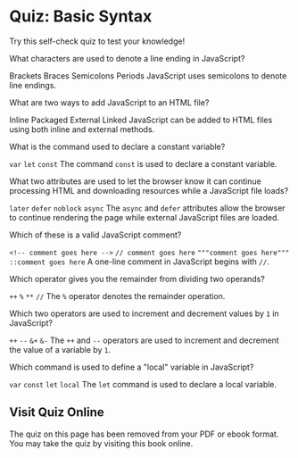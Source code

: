 # Quiz: Basic Syntax

Try this self-check quiz to test your knowledge!

<quiz name="">
    <question>
        <p>What characters are used to denote a line ending in JavaScript?</p>
        <answer>Brackets</answer>
        <answer>Braces</answer>
        <answer correct>Semicolons</answer>
        <answer>Periods</answer>
        <explanation>JavaScript uses semicolons to denote line endings.</explanation>
    </question>
    <question multiple>
        <p>What are two ways to add JavaScript to an HTML file?</p>
        <answer correct>Inline</answer>
        <answer>Packaged</answer>
        <answer correct>External</answer>
        <answer>Linked</answer>
        <explanation>JavaScript can be added to HTML files using both inline and external methods.</explanation>
    </question>
    <question>
        <p>What is the command used to declare a constant variable?</p>
        <answer><code>var</code></answer>
        <answer><code>let</code></answer>
        <answer correct><code>const</code></answer>
        <explanation>The command <code>const</code> is used to declare a constant variable.</explanation>
    </question>
    <question multiple>
        <p>What two attributes are used to let the browser know it can continue processing HTML and downloading resources while a JavaScript file loads?</p>
        <answer><code>later</code></answer>
        <answer correct><code>defer</code></answer>
        <answer><code>noblock</code></answer>
        <answer correct><code>async</code></answer>
        <explanation>The <code>async</code> and <code>defer</code> attributes allow the browser to continue rendering the page while external JavaScript files are loaded.</explanation>
    </question>
    <question>
        <p>Which of these is a valid JavaScript comment?</p>
        <answer><code>&lt;!-- comment goes here --&gt;</code></answer>
        <answer correct><code>// comment goes here</code></answer>
        <answer><code>"""comment goes here"""</code></answer>
        <answer><code>::comment goes here</code></answer>
        <explanation>A one-line comment in JavaScript begins with <code>//</code>.</explanation>
    </question>
    <question>
        <p>Which operator gives you the remainder from dividing two operands?</p>
        <answer><code>++</code></answer>
        <answer correct><code>%</code></answer>
        <answer><code>**</code></answer>
        <answer><code>//</code></answer>
        <explanation>The <code>%</code> operator denotes the remainder operation.</explanation>
    </question>
    <question multiple>
        <p>Which two operators are used to increment and decrement values by <code>1</code> in JavaScript?</p>
        <answer correct><code>++</code></answer>
        <answer correct><code>--</code></answer>
        <answer><code>&+</code></answer>
        <answer><code>&-</code></answer>
        <explanation>The <code>++</code> and <code>--</code> operators are used to increment and decrement the value of a variable by <code>1</code>.</explanation>
    </question>    
    <question>
        <p>Which command is used to define a "local" variable in JavaScript?</p>
        <answer><code>var</code></answer>
        <answer><code>const</code></answer>
        <answer correct><code>let</code></answer>
        <answer><code>local</code></answer>
        <explanation>The <code>let</code> command is used to declare a local variable.</explanation>
    </question>   
</quiz>

<div class="no-quiz">
     <h2>Visit Quiz Online</h2>
     <p> 
         The quiz on this page has been removed from your PDF 
         or ebook format. You may take the quiz by visiting
         this book online.
     </p>
</div>
